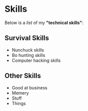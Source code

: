 # Skills

Below is a _list_ of my **"technical skills"**:

## Survival Skills
 - Nunchuck skills
 - Bo hunting skills
 - Computer hacking skills

## Other Skills
- Good at business
- Memery
- Stuff
- Things
